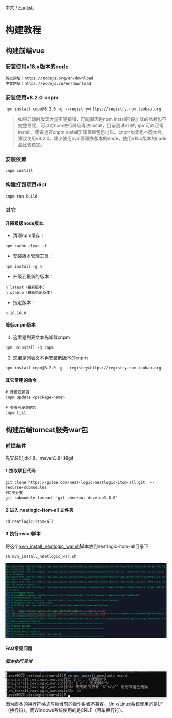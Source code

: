 中文 / [English](WAR_INSTALL.en.md)

# 构建教程
## 构建前端vue
### 安装使用v18.x版本的node
```
英文网址：https://nodejs.org/en/download
中文网址：https://nodejs.cn/en/download
```
### 安装使用v8.2.0 cnpm
```
npm install cnpm@8.2.0 -g --registry=https://registry.npm.taobao.org
```
> 如果启动时发现大量不明报错，可能原因是npm install阶段加载的依赖包不完整导致，可以对npm进行降级再次install，目前测试v18的npm可以正常install。或者通过cnpm install加载依赖包也可以。cnpm版本也不能太高，建议使用v8.2.0。建议使用nvm管理多版本的node，使用v18.x版本的node会比较稳定。
### 安装依赖
```
cnpm install
```
### 构建打包项目dist
```
cnpm run build
```

### 其它
#### 升降级级node版本

- 清理npm缓存：
```
npm cache clean -f
```
- 安装版本管理工具：
```
npm install -g n
```
- 升级到最新的版本：
```
n latest（最新版本）
n stable（最新稳定版本）
```
- 指定版本： 
```
n 18.16.0
```
#### 降低cnpm版本
1. 这里是列表文本先卸载cnpm 
```
npm uninstall -g cnpm
```
2. 这里是列表文本再安装低版本的cnpm 
```
npm install cnpm@8.2.0 -g --registry=https://registry.npm.taobao.org
```
#### 其它常用的命令
```
# 升级依赖包
cnpm update <package-name>

# 查看已安装的包
cnpm list
```
## 构建后端tomcat服务war包
### 前提条件
先安装好jdk1.8、maven3.8+和git

#### 1.拉取项目代码
```
git clone https://gitee.com/neat-logic/neatlogic-itom-all.git  --recurse-submodules
#切换分支
git submodule foreach 'git checkout develop3.0.0'
```
#### 2.进入 neatlogic-itom-all 文件夹
```
cd neatlogic-itom-all
```
#### 3.执行install脚本

将这个[mvn_install_neatlogic_war.sh](mvn_install_neatlogic_war.sh)脚本放到neatlogic-itom-all目录下

```
sh mvn_install_neatlogic_war.sh
```
![输入图片说明](README_IMAGES/BUILD/mvn_install.png)

#### FAQ常见问题
##### 脚本执行异常
![输入图片说明](QUICK_START_IMAGES/insatllerror.png.png)
因为脚本的换行符格式与你当前的操作系统不兼容。Unix/Linux系统使用的是LF（换行符），而Windows系统使用的是CRLF（回车换行符）。